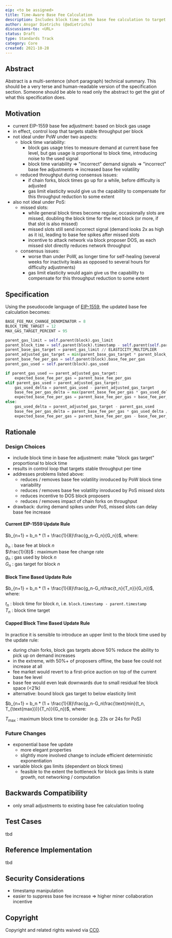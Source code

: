 ```yaml
---
eip: <to be assigned>
title: Time-Aware Base Fee Calculation
description: Includes block time in the base fee calculation to target a stable throughput per time instead of per block.
author: Ansgar Dietrichs (@adietrichs)
discussions-to: <URL>
status: Draft
type: Standards Track
category: Core
created: 2021-10-28
---
```


## Abstract
Abstract is a multi-sentence (short paragraph) technical summary. This should be a very terse and human-readable version of the specification section. Someone should be able to read only the abstract to get the gist of what this specification does.

## Motivation
- current EIP-1559 base fee adjustment: based on block gas usage
- in effect, control loop that targets stable throughput per block
- not ideal under PoW under two aspects:
    - block time variability:
        - block gas usage tries to measure demand at current base fee level, but gas usage is proportional to block time, introducing noise to the used signal
        - block time variability => "incorrect" demand signals => "incorrect" base fee adjustments => increased base fee volatility
    - reduced throughput during consensus issues:
        - if chain forks, block times go up for a while, before difficulty is adjusted
        - gas limit elasticity would give us the capability to compensate for this throughput reduction to some extent
- also not ideal under PoS:
    - missed slots:
        - while general block times become regular, occasionally slots are missed, doubling the block time for the next block (or more, if that slot is also missed)
        - missed slots still send incorrect signal (demand looks 2x as high as it is), leading to base fee spikes after missed slots
        - incentive to attack network via block proposer DOS, as each missed slot directly reduces network throughput
    - consensus issues:
        - worse than under PoW, as longer time for self-healing (several weeks for inactivity leaks as opposed to several hours for difficulty adjustments)
        - gas limit elasticity would again give us the capability to compensate for this throughput reduction to some extent

## Specification
Using the pseudocode language of [EIP-1559](https://eips.ethereum.org/EIPS/eip-1559), the updated base fee calculation becomes:

```python
BASE_FEE_MAX_CHANGE_DENOMINATOR = 8
BLOCK_TIME_TARGET = 12
MAX_GAS_TARGET_PERCENT = 95

parent_gas_limit = self.parent(block).gas_limit
parent_block_time = self.parent(block).timestamp - self.parent(self.parent(block)).timestamp
parent_base_gas_target = parent_gas_limit // ELASTICITY_MULTIPLIER
parent_adjusted_gas_target = min(parent_base_gas_target * parent_block_time // BLOCK_TIME_TARGET, parent_gas_limit * MAX_GAS_TARGET_PERCENT // 100)
parent_base_fee_per_gas = self.parent(block).base_fee_per_gas
parent_gas_used = self.parent(block).gas_used

if parent_gas_used == parent_adjusted_gas_target:
    expected_base_fee_per_gas = parent_base_fee_per_gas
elif parent_gas_used > parent_adjusted_gas_target:
    gas_used_delta = parent_gas_used - parent_adjusted_gas_target
    base_fee_per_gas_delta = max(parent_base_fee_per_gas * gas_used_delta // parent_base_gas_target // BASE_FEE_MAX_CHANGE_DENOMINATOR, 1)
    expected_base_fee_per_gas = parent_base_fee_per_gas + base_fee_per_gas_delta
else:
    gas_used_delta = parent_adjusted_gas_target - parent_gas_used
    base_fee_per_gas_delta = parent_base_fee_per_gas * gas_used_delta // parent_base_gas_target // BASE_FEE_MAX_CHANGE_DENOMINATOR
    expected_base_fee_per_gas = parent_base_fee_per_gas - base_fee_per_gas_delta
```

## Rationale

### Design Choices

- include block time in base fee adjustment: make "block gas target" proportional to block time
- results in control loop that targets stable throughput per time
- addresses problems listed above:
    - reduces / removes base fee volatility inroduced by PoW block time variability
    - reduces / removes base fee volatility inroduced by PoS missed slots
    - reduces incentive to DOS block proposers
    - reduces / removes impact of chain forks on throughput
- drawback: during demand spikes under PoS, missed slots can delay base fee increase

#### Current EIP-1559 Update Rule

$b_{n+1} = b_n * (1 + \frac{1}{8}\frac{g_n-G_n}{G_n})$, where:

$b_n$ : base fee at block $n$\
$\frac{1}{8}$ : maximum base fee change rate\
$g_n$ : gas used by block $n$\
$G_n$ : gas target for block $n$


#### Block Time Based Update Rule

$b_{n+1} = b_n * (1 + \frac{1}{8}\frac{g_n-G_n\frac{t_n}{T_n}}{G_n})$, where:

$t_n$ : block time for block $n$, i.e. `block.timestamp - parent.timestamp`\
$T_n$ : block time target

#### Capped Block Time Based Update Rule

In practice it is sensible to introduce an upper limit to the block time used by the update rule:

- during chain forks, block gas targets above 50% reduce the ability to pick up on demand increases
- in the extreme, with 50%+ of proposers offline, the base fee could not increase at all
- fee market would revert to a first-price auction on top of the current base fee level
- base fee would even leak downwards due to small residual fee block space (<21k)
- alternative: bound block gas target to below elasticity limit

$b_{n+1} = b_n * (1 + \frac{1}{8}\frac{g_n-G_n\frac{\text{min}(t_n, T_{\text{max}})}{T_n}}{G_n})$, where:

$T_{\text{max}}$ : maximum block time to consider (e.g. 23s or 24s for PoS)

### Future Changes

- exponential base fee update
    - more elegant properties
    - slightly more involved change to include efficient deterministic exponentiation
- variable block gas limits (dependent on block times)
    - feasible to the extent the bottleneck for block gas limits is state growth, not networking / computation

## Backwards Compatibility
- only small adjustments to existing base fee calculation tooling

## Test Cases
tbd

## Reference Implementation
tbd

## Security Considerations
- timestamp manipulation
- easier to suppress base fee increase => higher miner collaboration incentive

## Copyright
Copyright and related rights waived via [CC0](https://creativecommons.org/publicdomain/zero/1.0/).
